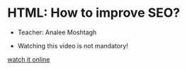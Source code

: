 # HTML: How to improve SEO?

- Teacher: Analee Moshtagh
* Watching this video is not mandatory!


[watch it online](https://drive.google.com/file/d/1u-Gn04ujKRETH8HwcZZexx_rD-Q50Xlx/view?usp=drive_link)
